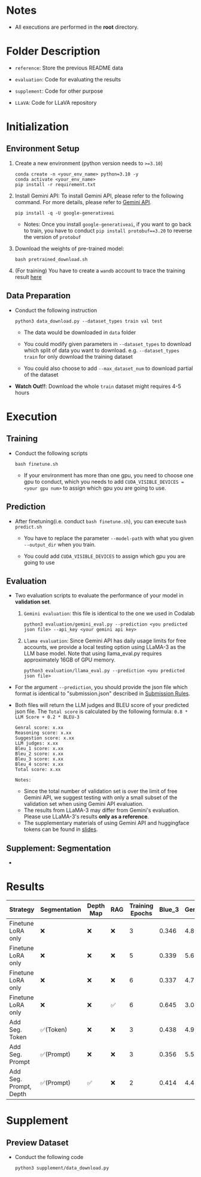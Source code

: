# Notes

* All executions are performed in the **root** directory.

# Folder Description

* ```reference```: Store the previous README data

* ```evaluation```: Code for evaluating the results

* ```supplement```: Code for other purpose

* ```LLaVA```: Code for LLaVA repository

# Initialization

## Environment Setup

1. Create a new environment (python version needs to `>=3.10`)
    
    ```
    conda create -n <your_env_name> python=3.10 -y
    conda activate <your_env_name>
    pip install -r requirement.txt
    ```

2. Install Gemini API: To install Gemini API, please refer to the following command. For more details, please refer to [Gemini API](https://ai.google.dev/gemini-api/docs/quickstart?hl=zh-tw&_gl=1*ciqklc*_up*MQ..&gclid=Cj0KCQiAgJa6BhCOARIsAMiL7V8rppSkxxeqt-eVsCczUZ8Iz2mXXiTi1EkuP7K2xalpBYOk9HLgbv0aAqAIEALw_wcB&lang=python).
    
    ```
    pip install -q -U google-generativeai
    ```

    * Notes: Once you install ```google-generativeai```, if you want to go back to train, you have to conduct ```pip install protobuf==3.20``` to reverse the version of ```protobuf```

3. Download the weights of pre-trained model:

    ```
    bash pretrained_download.sh
    ```

4. (For training) You have to create a ```wandb``` account to trace the training result [here](https://wandb.ai/)


## Data Preparation

* Conduct the following instruction

    ```
    python3 data_download.py --dataset_types train val test
    ```

    * The data would be downloaded in ```data``` folder

    * You could modify given parameters in ```--dataset_types``` to download which split of data you want to download. e.g. ```--dataset_types train``` for only download the training dataset

    * You could also choose to add ```--max_dataset_num``` to download partial of the dataset

* **Watch Out!!**: Download the whole ```train``` dataset might requires 4-5 hours

# Execution 

## Training

* Conduct the following scripts 

    ```
    bash finetune.sh
    ```

    * If your environment has more than one gpu, you need to choose one gpu to conduct, which you needs to add ```CUDA_VISIBLE_DEVICES = <your gpu num>``` to assign which gpu you are going to use.

## Prediction

* After finetuning(i.e. conduct ```bash finetune.sh```), you can execute ```bash predict.sh```

    * You have to replace the parameter ```--model-path``` with what you given ```--output_dir``` when you train.

    * You could add ```CUDA_VISIBLE_DEVICES``` to assign which gpu you are going to use

## Evaluation

* Two evaluation scripts to evaluate the performance of your model in **validation set**.

    1. ```Gemini evaluation```: this file is identical to the one we used in Codalab

        ```
        python3 evaluation/gemini_eval.py --prediction <you predicted json file> --api_key <your gemini api key>
        ```

    2. ```Llama evaluation```: Since Gemini API has daily usage limits for free accounts, we provide a local testing option using LLaMA-3 as the LLM base model. Note that using llama_eval.py requires approximately 16GB of GPU memory.

        ```
        python3 evaluation/llama_eval.py --prediction <you predicted json file>
        ```

* For the argument `--prediction`, you should provide the json file which format is identical to "submission.json" described in [Submission Rules](#Submission-Rules).
* Both files will return the LLM judges and BLEU score of your predicted json file. The `Total score` is calculated by the following formula: `0.8 * LLM Score + 0.2 * BLEU-3`
    
    ```
    Genral score: x.xx
    Reasoning score: x.xx
    Suggestion score: x.xx
    LLM judges: x.xx
    Bleu_1 score: x.xx
    Bleu_2 score: x.xx
    Bleu_3 score: x.xx
    Bleu_4 score: x.xx
    Total score: x.xx
    ```
    
    `Notes:`
    * Since the total number of validation set is over the limit of free Gemini API, we suggest testing with only a small subset of the validation set when using Gemini API evaluation.
    * The results from LLaMA-3 may differ from Gemini's evaluation. Please use LLaMA-3's results **only as a reference**.
    * The supplementary materials of using Gemini API and huggingface tokens can be found in [slides](https://docs.google.com/presentation/d/1eeXx_dL0OgkDn9_lhXnimTHrE6OYvAiiVOBwo2CTVOQ/edit#slide=id.g31b10de1f8f_7_155).

## Supplement: Segmentation 

* 


# Results

|Strategy|Segmentation|Depth Map|RAG|Training Epochs|Blue_3|General|Regional|Suggestion|LLM_Judge|Total Score|
|-----|-----|-------|----|----|------|---|---|---|---|---|
|Finetune LoRA only         |❌        |❌|❌|3|0.346|4.833|4.873|4.897|4.868|3.963|
|Finetune LoRA only         |❌        |❌|❌|5|0.339|5.693|4.843|4.450|4.996|4.064|
|Finetune LoRA only         |❌        |❌|❌|6|0.337|4.753|4.660|4.917|4.777|3.889|
|Finetune LoRA only         |❌        |❌|✅|6|0.645|3.043|3.907|4.390|3.780|3.153|
|Add Seg. Token             |✅(Token) |❌|❌|3|0.438|4.920|4.873|4.577|4.790|3.92|
|Add Seg. Prompt            |✅(Prompt)|❌|❌|3|0.356|5.533|5.123|4.403|5.020|4.087|
|Add Seg. Prompt, Depth     |✅(Prompt)|✅|❌|2|0.414|4.447|4.820|4.693|4.653|3.806|

# Supplement

## Preview Dataset 

* Conduct the following code

    ```
    python3 supplement/data_download.py
    ```
